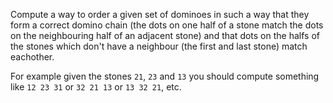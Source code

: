 Compute a way to order a given set of dominoes in such a way that they form a
correct domino chain (the dots on one half of a stone match the dots on the
neighbouring half of an adjacent stone) and that dots on the halfs of the stones
which don't have a neighbour (the first and last stone) match eachother.

For example given the stones `21`, `23` and `13` you should compute something
like `12 23 31` or `32 21 13` or `13 32 21`, etc.
